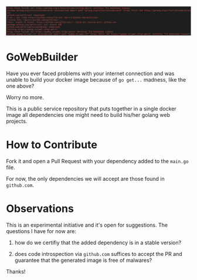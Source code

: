 ![motive](https://raw.githubusercontent.com/abilioesteves/gowebbuilder/assets/motive.png)

# GoWebBuilder

Have you ever faced problems with your internet connection and was unable to build your docker image because of `go get...` madness, like the one above?

Worry no more.

This is a public service repository that puts together in a single docker image all dependencies one might need to build his/her golang web projects.

# How to Contribute

Fork it and open a Pull Request with your dependency added to the `main.go` file.

For now, the only dependencies we will accept are those found in `github.com`.

# Observations

This is an experimental initiative and it's open for suggestions. The questions I have for now are:

1. how do we certifiy that the added dependency is in a stable version?

2. does code introspection via `github.com` suffices to accept the PR and guarantee that the generated image is free of malwares?

Thanks!



